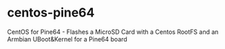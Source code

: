 # centos-pine64
CentOS for Pine64 - Flashes a MicroSD Card with a Centos RootFS and an Armbian UBoot&amp;Kernel for a Pine64 board
